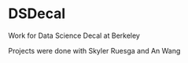 # DSDecal
Work for Data Science Decal at Berkeley

Projects were done with Skyler Ruesga and An Wang
